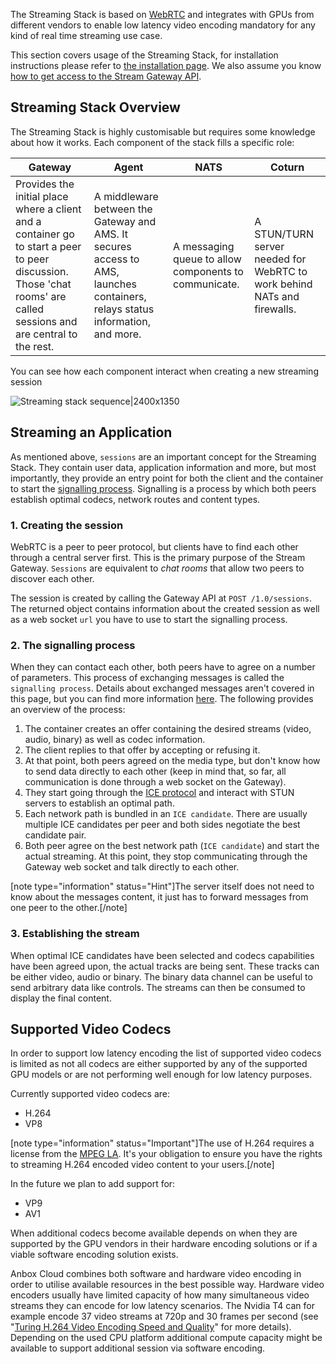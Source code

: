 The Streaming Stack is based on [WebRTC](https://webrtc.org/) and integrates with GPUs from different vendors to enable low latency video encoding mandatory for any kind of real time streaming use case.

This section covers usage of the Streaming Stack, for installation instructions please refer to [the installation page](https://discourse.ubuntu.com/t/installation-quickstart/17744).
We also assume you know [how to get access to the Stream Gateway API](https://discourse.ubuntu.com/t/access-the-stream-gateway/17784).

## Streaming Stack Overview

The Streaming Stack is highly customisable but requires some knowledge about how it works.
Each component of the stack fills a specific role:

| Gateway                                                                                                                                                             | Agent                                                                                                                         | NATS                                                  | Coturn                                                                                  |
|---------------------------------------------------------------------------------------------------------------------------------------------------------------------|-------------------------------------------------------------------------------------------------------------------------------|-------------------------------------------------------|-------------------------------------------------------------------------|
| Provides the initial place where a client and a container go to start a peer to peer discussion. Those 'chat rooms' are called sessions and are central to the rest. | A middleware between the Gateway and AMS. It secures access to AMS, launches containers, relays status information, and more. | A messaging queue to allow components to communicate. | A STUN/TURN server needed for WebRTC to work behind NATs and firewalls. |

You can see how each component interact when creating a new streaming session

![Streaming stack sequence|2400x1350](https://assets.ubuntu.com/v1/e38476fe-application_streaming-stack.png)

## Streaming an Application

As mentioned above, `sessions` are an important concept for the Streaming Stack. They contain user data, application information and more, but most importantly, they provide an entry point for both the client and the container to start the [signalling process](https://www.html5rocks.com/en/tutorials/webrtc/infrastructure/).
Signalling is a process by which both peers establish optimal codecs, network routes and content types.

### 1. Creating the session

WebRTC is a peer to peer protocol, but clients have to find each other through a central server first.
This is the primary purpose of the Stream Gateway. `Sessions` are equivalent to *chat rooms* that allow two peers to discover each other.

The session is created by calling the Gateway API at `POST /1.0/sessions`. The returned object contains information about the created session as well as a web socket `url` you have to use to start the signalling process.

### 2. The signalling process

When they can contact each other, both peers have to agree on a number of parameters. This process of exchanging messages is called the `signalling process`.
Details about exchanged messages aren't covered in this page, but you can find more information [here](https://developer.mozilla.org/en-US/docs/Web/API/WebRTC_API/Signaling_and_video_calling).
The following provides an overview of the process:

 1. The container creates an offer containing the desired streams (video, audio, binary) as well as codec
    information.
 2. The client replies to that offer by accepting or refusing it.
 3. At that point, both peers agreed on the media type, but don't know how to send data directly to each other (keep in mind that, so far, all communication is done through a web socket on the Gateway).
 4. They start going through the [ICE protocol](https://developer.mozilla.org/en-US/docs/Web/API/WebRTC_API/Signaling_and_video_calling) and interact with STUN servers to establish an optimal path.
 5. Each network path is bundled in an `ICE candidate`. There are usually multiple ICE candidates per peer and both sides negotiate the best candidate pair.
 6. Both peer agree on the best network path (`ICE candidate`) and start the actual streaming. At this point, they stop communicating through the Gateway web socket and talk directly to each other.

[note type="information" status="Hint"]The server itself does not need to know about the messages content, it just has to forward messages from one peer to the other.[/note]

### 3. Establishing the stream

When optimal ICE candidates have been selected and codecs capabilities have been agreed upon, the actual tracks are being sent. These tracks can be either video, audio or binary. The binary data channel can be useful to send arbitrary data like controls.
The streams can then be consumed to display the final content.

## Supported Video Codecs

In order to support low latency encoding the list of supported video codecs is limited as not all codecs are either supported by any of the supported GPU models or are not performing well enough for low latency purposes.

Currently supported video codecs are:

 * H.264
 * VP8

[note type="information" status="Important"]The use of H.264 requires a license from the [MPEG LA](https://www.mpegla.com/). It's your obligation to ensure you have the rights to streaming H.264 encoded video content to your users.[/note]

In the future we plan to add support for:

 * VP9
 * AV1

When additional codecs become available depends on when they are supported by the GPU vendors in their hardware encoding solutions or if a viable software encoding solution exists.

Anbox Cloud combines both software and hardware video encoding in order to utilise available resources in the best possible way. Hardware video encoders usually have limited capacity of how many simultaneous video streams they can encode for low latency scenarios. The Nvidia T4 can for example encode 37 video streams at 720p and 30 frames per second (see "[Turing H.264 Video Encoding Speed and Quality](https://devblogs.nvidia.com/turing-h264-video-encoding-speed-and-quality/)" for more details). Depending on the used CPU platform additional compute capacity might be available to support additional session via software encoding.
